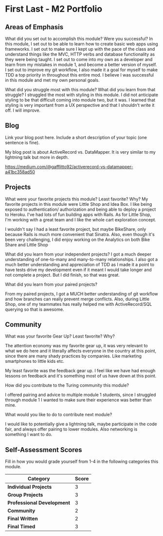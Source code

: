 # First Last - M2 Portfolio

## Areas of Emphasis

What did you set out to accomplish this module? Were you successful?
  In this module, I set out to be able to learn how to create basic web apps using frameworks. I set out to make sure I kept up with the pace of the class and understand things like the MVC, HTTP verbs and database functionality as they were being taught. I set out to come into my own as a developer and learn from my mistakes in module 1, and become a better version of myself. I set out to improve my git workflow, I also made it a goal for myself to make TDD a top priority in throughout this entire mod. I believe I was successful in this module and met my own personal goals.

What did you struggle most with this module? What did you learn from that struggle?
  I struggled the most with styling in this module. I did not anticipate styling to be that difficult coming into module two, but it was. I learned that styling is very important from a UX perspective and that I shouldn't write it off. I will improve.
## Blog

Link your blog post here. Include a short description of your topic (one sentence is fine).

My blog post is about ActiveRecord vs. DataMapper. It is very similar to my lightning talk but more in depth.

https://medium.com/@gafflitto92/activerecord-vs-datamapper-a41bc358ad50

## Projects

What were your favorite projects this module? Least favorite? Why?
  My favorite projects in this module were Little Shop and Idea Box. I like being exposed to authentication/ authorization and being able to deploy a project to Heroku. I've had lots of fun building apps with Rails. As for Little Shop, I'm working with a great team and I like the whole cart exploration concept.

  I wouldn't say I had a least favorite project, but maybe BikeShare, only because Rails is much more convenient that Sinatra. Also, even though it's been very challenging, I did enjoy working on the Analytics on both Bike Share and Little Shop

What did you learn from your independent projects?
  I got a much deeper understanding of one-to-many and many-to-many relationships. I also got a much better understanding and appreciation of TDD as I made it a point to have tests drive my development even if it meant I would take longer and not complete a project. But I did finish, so that was great.

What did you learn from your paired projects?

  From my paired projects, I got a MUCH better understanding of git workflow and how branches can really prevent merge conflicts. Also, during Little Shop, one of my teammates has really helped me with ActiveRecord/SQL querying so that is awesome.

## Community

What was your favorite Gear Up? Least favorite? Why?

  The attention economy was my favorite gear up, it was very relevant to what we do here and it literally affects everyone in the country at this point, since there are many shady practices by companies. Like marketing smartphones to little kids etc.

  My least favorite was the feedback gear up. I feel like we have had enough lessons on feedback and it's something most of us have down at this point.

How did you contribute to the Turing community this module?

  I offered pairing and advice to multiple module 1 students, since I struggled through module 1 I wanted to make sure their experience was better than mine.

What would you like to do to contribute next module?

  I would like to potentially give a lightning talk, maybe participate in the code fair, and always offer pairing to lower modules. Also networking is something I want to do.

## Self-Assessment Scores

Fill in how you would grade yourself from 1-4 in the following categories this module.

| Category                     | Score |
| -----------------------------| ----- |
| **Individual Projects**      |   3   |
| **Group Projects**           |   3   |
| **Professional Development** |   3   |
| **Community**                |   2   |
| **Final Written**            |   2   |
| **Final Timed**              |   3   |

